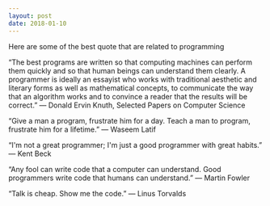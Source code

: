 ```yaml
---
layout: post
date: 2018-01-10
---
```


Here are some of the best quote that are related to programming


“The best programs are written so that computing machines can perform them quickly and so that human beings can understand them clearly. A programmer is ideally an essayist who works with traditional aesthetic and literary forms as well as mathematical concepts, to communicate the way that an algorithm works and to convince a reader that the results will be correct.” 
― Donald Ervin Knuth, Selected Papers on Computer Science


“Give a man a program, frustrate him for a day.
Teach a man to program, frustrate him for a lifetime.” 
― Waseem Latif

“I'm not a great programmer; I'm just a good programmer with great habits.” 
― Kent Beck

“Any fool can write code that a computer can understand. Good programmers write code that humans can understand.” 
― Martin Fowler

“Talk is cheap. Show me the code.” 
― Linus Torvalds

